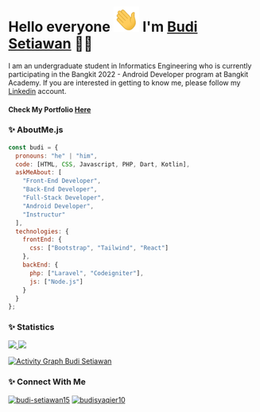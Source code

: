 # Hello everyone <img style="margin: 0 auto" src="https://github.com/ABSphreak/ABSphreak/blob/master/gifs/Hi.gif" height="50"> I'm [Budi Setiawan](https://github.com/budistwn15) 👨‍💻

I am an undergraduate student in Informatics Engineering who is currently participating in the Bangkit 2022 - Android Developer program at Bangkit Academy. If you are interested in getting to know me, please follow my [Linkedin](https://www.linkedin.com/in/budi-setiawan15/) account.

#### Check My Portfolio [Here](https://budistwn15.github.io/)

### ✨ AboutMe.js

```javascript
const budi = {
  pronouns: "he" | "him",
  code: [HTML, CSS, Javascript, PHP, Dart, Kotlin],
  askMeAbout: [
    "Front-End Developer",
    "Back-End Developer",
    "Full-Stack Developer",
    "Android Developer",
    "Instructur"
  ],
  technologies: {
    frontEnd: {
      css: ["Bootstrap", "Tailwind", "React"]
    },
    backEnd: {
      php: ["Laravel", "Codeigniter"],
      js: ["Node.js"]
    }
  }
};
```

### ✨ Statistics

<p align="left">
<a href="https://github.com/budistwn15">
  <img height="180em" src="https://github-readme-stats-eight-theta.vercel.app/api?username=budistwn15&show_icons=true&theme=algolia&include_all_commits=true&count_private=true"/>
  <img height="180em" src="https://github-readme-stats-eight-theta.vercel.app/api/top-langs/?username=budistwn15&layout=compact&langs_count=8&theme=algolia"/>
</a>
</p>

[![Activity Graph Budi Setiawan](https://activity-graph.herokuapp.com/graph?username=Ashutosh00710&custom_title=Budi%20Setiawan&theme=react-dark)](https://github.com/budistwn15/)

### ✨ Connect With Me

<p align="left">
<a href="https://linkedin.com/in/budi-setiawan15" target="blank"><img align="center" src="https://raw.githubusercontent.com/rahuldkjain/github-profile-readme-generator/master/src/images/icons/Social/linked-in-alt.svg" alt="budi-setiawan15" height="30" width="40" /></a>
<a href="https://instagram.com/budisyaqier10" target="blank"><img align="center" src="https://raw.githubusercontent.com/rahuldkjain/github-profile-readme-generator/master/src/images/icons/Social/instagram.svg" alt="budisyaqier10" height="30" width="40" /></a>
</p>
